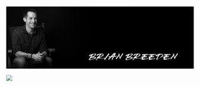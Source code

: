 ![Banner for Brian Breeden](https://github.com/BBreeden/BBreeden/blob/master/banner.jpg)


![](https://img.shields.io/badge/<WORD_ON_LEFT>-<WORD_ON_RIGHT>-informational?style=flat&logo=<Python>&logoColor=white&color=2bbc8a)

<!--
**BBreeden/BBreeden** is a ✨ _special_ ✨ repository because its `README.md` (this file) appears on your GitHub profile.

Here are some ideas to get you started:

- 🔭 I’m currently working on ...
- 🌱 I’m currently learning ...
- 👯 I’m looking to collaborate on ...
- 🤔 I’m looking for help with ...
- 💬 Ask me about ...
- 📫 How to reach me: ...
- 😄 Pronouns: ...
- ⚡ Fun fact: ...
-->
